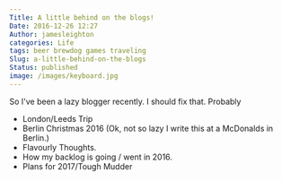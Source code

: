 ```yaml
---
Title: A little behind on the blogs!
Date: 2016-12-26 12:27
Author: jamesleighton
categories: Life
tags: beer brewdog games traveling
Slug: a-little-behind-on-the-blogs
Status: published
image: /images/keyboard.jpg
---
```

So I've been a lazy blogger recently. I should fix that. Probably

-   London/Leeds Trip
-   Berlin Christmas 2016 (Ok, not so lazy I write this at a McDonalds in Berlin.)
-   Flavourly Thoughts.
-   How my backlog is going / went in 2016.
-   Plans for 2017/Tough Mudder
